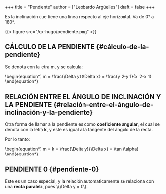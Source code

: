 +++
title = "Pendiente"
author = ["Leobardo Argüelles"]
draft = false
+++

Es la inclinación que tiene una línea respecto al eje horizontal.
Va de 0ᵒ a 180ᵒ.

{{< figure src="/ox-hugo/pendiente.png" >}}


## CÁLCULO DE LA PENDIENTE {#cálculo-de-la-pendiente}

Se denota con la letra m, y se calcula:

\begin{equation\*}
m = \frac{̣\Delta y}{\Delta x} = \frac{y\_2-y\_1}{x\_2-x\_1}
\end{equation\*}


## RELACIÓN ENTRE EL ÁNGULO DE INCLINACIÓN Y LA PENDIENTE {#relación-entre-el-ángulo-de-inclinación-y-la-pendiente}

Otra forma de llamar a la pendiente es como **coeficiente angular**, el cual
se denota con la letra **k**, y este es igual a la tangente del ángulo de la recta.

Por lo tanto:

\begin{equation\*}
m = k = \frac{\Delta y}{\Delta x} = \tan (\alpha)
\end{equation\*}


## PENDIENTE 0 {#pendiente-0}

Este es un caso especial, y la relación automaticamente se relaciona
con una **recta paralela**, pues \\(\Delta y = 0\\).
